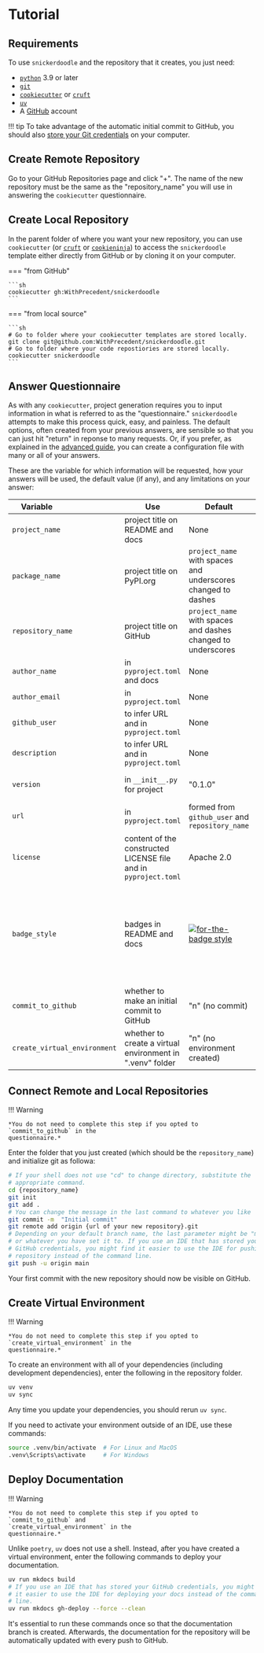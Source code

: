 # Tutorial

## Requirements

To use `snickerdoodle` and the repository that it creates, you just need:

* [`python`](https://www.python.org/) 3.9 or later
* [`git`](https://git-scm.com/)
* [`cookiecutter`](https://www.cookiecutter.io/) or
  [`cruft`](https://github.com/cruft/cruft)
* [`uv`](https://docs.astral.sh/uv/)
* A [GitHub](https://github.com/) account

!!! tip
    To take advantage of the automatic initial commit to GitHub, you should also
    [store your Git credentials](https://docs.github.com/en/get-started/quickstart/set-up-git) on your computer.

## Create Remote Repository

Go to your GitHub Repositories page and click "+". The name of the new
repository must be the same as the "repository_name" you will use in answering the `cookiecutter`
questionnaire.

## Create Local Repository

In the parent folder of where you want your new repository, you can use `cookiecutter` (or
[`cruft`](https://github.com/cruft/cruft) or
[`cookieninja`](https://github.com/cookieninja-generator/cookieninja)) to access
the `snickerdoodle` template either directly from GitHub or by cloning it on your computer.

=== "from GitHub"

    ```sh
    cookiecutter gh:WithPrecedent/snickerdoodle
    ```

=== "from local source"

    ```sh
    # Go to folder where your cookiecutter templates are stored locally.
    git clone git@github.com:WithPrecedent/snickerdoodle.git
    # Go to folder where your code repostiories are stored locally.
    cookiecutter snickerdoodle
    ```

## Answer Questionnaire

As with any `cookiecutter`, project generation requires you to input information
in what is referred to as the "questionnaire." `snickerdoodle` attempts to make this process quick, easy, and
painless. The default options, often created from your previous answers, are
sensible so that you can just hit "return" in reponse to many requests. Or, if
you prefer, as explained in the [advanced guide](https://withprecedent.github.io/snickerdoodle/advanced/#configuration-file), you can create a configuration
file with many or all of your answers.

These are the variable for which information will be requested, how your answers
will be used, the default value (if any), and
any limitations on your answer:

| <div style="width:100px">Variable</div> | Use | Default | Limitations |
| --- | --- | --- | --- |
| `project_name` | project title on README and docs | None | alphanumeric |
| `package_name` | project title on PyPI.org | `project_name` with spaces and underscores changed to dashes | alphanumeric with no spaces or underscores |
| `repository_name` | project title on GitHub | `project_name` with spaces and dashes changed to underscores | alphanumeric with no spaces or dashes |
| `author_name` | in `pyproject.toml` and docs | None | alphanumeric |
| `author_email` | in `pyproject.toml` | None | alphanumeric |
| `github_user`  | to infer URL and in `pyproject.toml` | None | alphanumeric |
| `description`  | to infer URL and in `pyproject.toml` | None | alphanumeric |
| `version` | in `__init__.py` for project | "0.1.0" | any valid version format |
| `url` | in `pyproject.toml` | formed from `github_user` and `repository_name` | any valid GitHub url |
| `license` | content of the constructed LICENSE file and in `pyproject.toml` | Apache 2.0 | Apache 2.0, BSD, ISC, GNU General Public v3, MIT, Other |
| `badge_style` | badges in README and docs |  [![for-the-badge style](https://img.shields.io/badge/style-for--the--badge-blue?style=for-the-badge)](https://www.shields.io/) | [![for-the-badge style](https://img.shields.io/badge/style-for--the--badge-blue?style=for-the-badge)](https://www.shields.io/), [![flat style](https://img.shields.io/badge/style-flat-green?style=flat)](https://www.shields.io/), [![flat-square style](https://img.shields.io/badge/style-flat--square-orange?style=flat-square)](https://www.shields.io/), [![plastic style](https://img.shields.io/badge/style-plastic-purple?style=plastic)](https://www.shields.io/), [![social style](https://img.shields.io/badge/style-social-red?style=social)](https://www.shields.io/) |
| `commit_to_github` | whether to make an initial commit to GitHub | "n" (no commit) | Must have [GitHub credentials stored](https://docs.github.com/en/get-started/quickstart/set-up-git) |
| `create_virtual_environment` | whether to create a virtual environment in ".venv" folder | "n" (no environment created) | Must have `uv` installed |

## Connect Remote and Local Repositories

!!! Warning

    *You do not need to complete this step if you opted to `commit_to_github` in the
    questionnaire.*

Enter the folder that you just created (which should be the `repository_name`) and
initialize git as followa:

```sh
# If your shell does not use "cd" to change directory, substitute the
# appropriate command.
cd {repository_name}
git init
git add .
# You can change the message in the last command to whatever you like
git commit -m  "Initial commit"
git remote add origin {url of your new repository}.git
# Depending on your default branch name, the last parameter might be "master"
# or whatever you have set it to. If you use an IDE that has stored your
# GitHub credentials, you might find it easier to use the IDE for pushing your
# repository instead of the command line.
git push -u origin main
```

Your first commit with the new repository should now be visible on GitHub.

## Create Virtual Environment

!!! Warning

    *You do not need to complete this step if you opted to `create_virtual_environment` in the
    questionnaire.*

To create an environment with all of your dependencies (including development dependencies), enter the following in the repository folder.

```sh
uv venv
uv sync
```

Any time you update your dependencies, you should rerun `uv sync`.

If you need to activate your environment outside of an IDE, use these commands:

```sh
source .venv/bin/activate  # For Linux and MacOS
.venv\Scripts\activate     # For Windows
```

## Deploy Documentation

!!! Warning

    *You do not need to complete this step if you opted to `commit_to_github` and
    `create_virtual_environment` in the
    questionnaire.*

Unlike `poetry`, `uv` does not use a shell. Instead, after you have created a virtual environment, enter the following commands to deploy your documentation.

```sh
uv run mkdocs build
# If you use an IDE that has stored your GitHub credentials, you might find
# it easier to use the IDE for deploying your docs instead of the command
# line.
uv run mkdocs gh-deploy --force --clean
```

It's essential to run these commands once so that the documentation branch is created. Afterwards, the documentation for the repository will be automatically updated with every push to GitHub.
